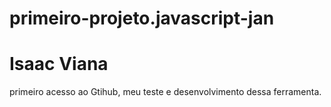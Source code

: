 # primeiro-projeto.javascript-jan
# Isaac Viana
primeiro acesso ao Gtihub, meu teste e desenvolvimento dessa ferramenta.
